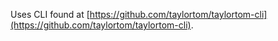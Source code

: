 Uses CLI found at [https://github.com/taylortom/taylortom-cli](https://github.com/taylortom/taylortom-cli).